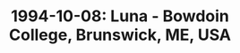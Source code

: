 ---
layout: show
title: '1994-10-08: Luna - Bowdoin College, Brunswick, ME, USA'
name: 1994-10-08-luna-bowdoin-college-brunswick-me-usa
show-venue: 'Bowdoin College, Brunswick, ME, USA'
show-setlist: 
show-date: 1994-10-08
category: 1994
show-radio: 
show-lastfm: 
show-cancelled: 
performers: [
  "Dean Wareham - guitar/vocals",
  "Justin Harwood - bass",
  "Stanley Demeski - drums",
  "Sean Eden - guitar"
  ]
facebook-event-url: 
show-poster-url: 
show-ticket-url: 
show-venue-website: 
show-additional: 
---